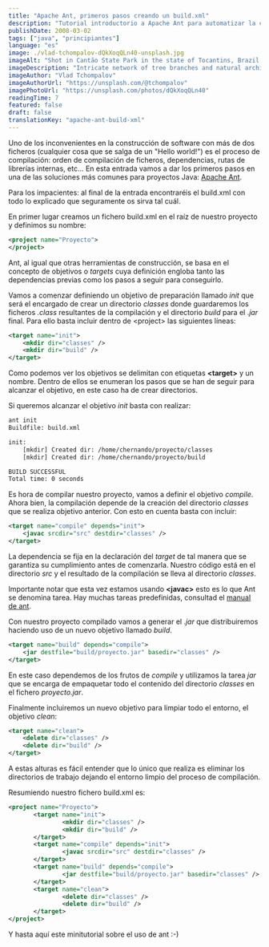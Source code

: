 ```yaml
---
title: "Apache Ant, primeros pasos creando un build.xml"
description: "Tutorial introductorio a Apache Ant para automatizar la compilación de proyectos Java, creando un archivo build.xml desde cero."
publishDate: 2008-03-02
tags: ["java", "principiantes"]
language: "es"
image: ./vlad-tchompalov-dQkXoqQLn40-unsplash.jpg
imageAlt: "Shot in Cantão State Park in the state of Tocantins, Brazil by Vlad Tchompalov"
imageDescription: "Intricate network of tree branches and natural architecture, mirroring the complex dependency management and build structure that Apache Ant creates for Java projects"
imageAuthor: "Vlad Tchompalov"
imageAuthorUrl: "https://unsplash.com/@tchompalov"
imagePhotoUrl: "https://unsplash.com/photos/dQkXoqQLn40"
readingTime: 7
featured: false
draft: false
translationKey: "apache-ant-build-xml"
---
```


Uno de los inconvenientes en la construcción de software con más de dos
ficheros (cualquier cosa que se salga de un "Hello world!") es el
proceso de compilación: orden de compilación de ficheros, dependencias,
rutas de librerías internas, etc... En esta entrada vamos a dar los
primeros pasos en una de las soluciones más comunes para proyectos Java:
[Apache Ant](http://ant.apache.org/).

Para los impacientes: al final de la entrada encontraréis el build.xml
con todo lo explicado que seguramente os sirva tal cuál.

En primer lugar creamos un fichero build.xml en el raíz de nuestro
proyecto y definimos su nombre:

~~~ xml
<project name="Proyecto">
</project>
~~~

Ant, al igual que otras herramientas de construcción, se basa en el
concepto de objetivos o *targets* cuya definición engloba tanto las
dependencias previas como los pasos a seguir para conseguirlo.

Vamos a comenzar definiendo un objetivo de preparación llamado *init*
que será el encargado de crear un directorio *classes* donde guardaremos
los ficheros *.class* resultantes de la compilación y el directorio
*build* para el .*jar* final. Para ello basta incluir dentro de
&lt;project&gt; las siguientes líneas:

~~~ xml
<target name="init">
    <mkdir dir="classes" />
    <mkdir dir="build" />
</target>
~~~

Como podemos ver los objetivos se delimitan con etiquetas
**&lt;target&gt;** y un nombre. Dentro de ellos se enumeran los pasos
que se han de seguir para alcanzar el objetivo, en este caso ha de crear
directorios.

Si queremos alcanzar el objetivo *init* basta con realizar:

~~~bash
ant init
Buildfile: build.xml

init:
    [mkdir] Created dir: /home/chernando/proyecto/classes
    [mkdir] Created dir: /home/chernando/proyecto/build

BUILD SUCCESSFUL
Total time: 0 seconds
~~~

Es hora de compilar nuestro proyecto, vamos a definir el objetivo
*compile*. Ahora bien, la compilación depende de la creación del
directorio *classes* que se realiza objetivo anterior. Con esto en
cuenta basta con incluir:

~~~ xml
<target name="compile" depends="init">
    <javac srcdir="src" destdir="classes" />
</target>
~~~

La dependencia se fija en la declaración del *target* de tal manera que
se garantiza su cumplimiento antes de comenzarla. Nuestro código está en
el directorio *src* y el resultado de la compilación se lleva al
directorio *classes*.

Importante notar que esta vez estamos usando **&lt;javac&gt;** esto es
lo que Ant se denomina tarea. Hay muchas tareas predefinidas, consultad
el [manual de ant](http://ant.apache.org/manual/index.html).

Con nuestro proyecto compilado vamos a generar el .*jar* que
distribuiremos haciendo uso de un nuevo objetivo llamado *build*.

~~~ xml
<target name="build" depends="compile">
    <jar destfile="build/proyecto.jar" basedir="classes" />
</target>
~~~

En este caso dependemos de los frutos de *compile* y utilizamos la tarea
*jar* que se encarga de empaquetar todo el contenido del directorio
*classes* en el fichero *proyecto.jar*.

Finalmente incluiremos un nuevo objetivo para limpiar todo el entorno,
el objetivo *clean*:

~~~ xml
<target name="clean">
    <delete dir="classes" />
    <delete dir="build" />
</target>
~~~

A estas alturas es fácil entender que lo único que realiza es eliminar
los directorios de trabajo dejando el entorno limpio del proceso de
compilación.

Resumiendo nuestro fichero build.xml es:

~~~ xml
<project name="Proyecto">
       <target name="init">
               <mkdir dir="classes" />
               <mkdir dir="build" />
       </target>
       <target name="compile" depends="init">
               <javac srcdir="src" destdir="classes" />
       </target>
       <target name="build" depends="compile">
               <jar destfile="build/proyecto.jar" basedir="classes" />
       </target>
       <target name="clean">
               <delete dir="classes" />
               <delete dir="build" />
       </target>
</project>
~~~


Y hasta aquí este minitutorial sobre el uso de ant :-)
